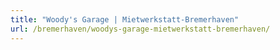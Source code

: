 ```yaml
---
title: "Woody's Garage | Mietwerkstatt-Bremerhaven"
url: /bremerhaven/woodys-garage-mietwerkstatt-bremerhaven/
---
```

